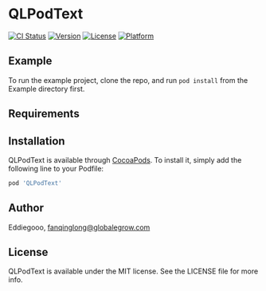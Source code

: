 # QLPodText

[![CI Status](https://img.shields.io/travis/Eddiegooo/QLPodText.svg?style=flat)](https://travis-ci.org/Eddiegooo/QLPodText)
[![Version](https://img.shields.io/cocoapods/v/QLPodText.svg?style=flat)](https://cocoapods.org/pods/QLPodText)
[![License](https://img.shields.io/cocoapods/l/QLPodText.svg?style=flat)](https://cocoapods.org/pods/QLPodText)
[![Platform](https://img.shields.io/cocoapods/p/QLPodText.svg?style=flat)](https://cocoapods.org/pods/QLPodText)

## Example

To run the example project, clone the repo, and run `pod install` from the Example directory first.

## Requirements

## Installation

QLPodText is available through [CocoaPods](https://cocoapods.org). To install
it, simply add the following line to your Podfile:

```ruby
pod 'QLPodText'
```

## Author

Eddiegooo, fanqinglong@globalegrow.com

## License

QLPodText is available under the MIT license. See the LICENSE file for more info.

